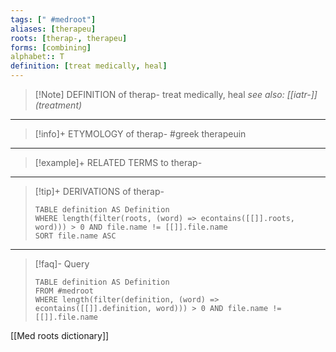 ```yaml
---
tags: [" #medroot"]
aliases: [therapeu]
roots: [therap-, therapeu]
forms: [combining]
alphabet:: T
definition: [treat medically, heal]
---
```

>[!Note] DEFINITION of therap-
>treat medically, heal
>*see also: [[iatr-]] (treatment)*
_____
>[!info]+ ETYMOLOGY of therap-
>#greek therapeuin
_____
>[!example]+ RELATED TERMS to therap-
>
_____
>[!tip]+ DERIVATIONS of therap-
>```dataview
>TABLE definition AS Definition 
>WHERE length(filter(roots, (word) => econtains([[]].roots, word))) > 0 AND file.name != [[]].file.name
>SORT file.name ASC
>```
___
>[!faq]- Query
>```dataview
>TABLE definition AS Definition
>FROM #medroot
>WHERE length(filter(definition, (word) => econtains([[]].definition, word))) > 0 AND file.name != [[]].file.name
>```

[[Med roots dictionary]]